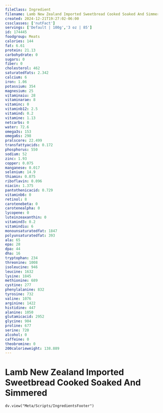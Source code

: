 ```yaml
---
fileClass: Ingredient
filename: Lamb New Zealand Imported Sweetbread Cooked Soaked And Simmered
created: 2024-12-21T19:27:02-06:00
cssclasses: ['nutFact']
servings: ['Default | 100g','3 oz | 85']
id: 174445
foodgroup: Meats
calories: 144
fat: 6.61
protein: 21.13
carbohydrate: 0
sugars: 0
fiber: 0
cholesterol: 462
saturatedfats: 2.342
calcium: 6
iron: 1.06
potassium: 354
magnesium: 25
vitaminaiu: 28
vitaminarae: 8
vitaminc: 0
vitaminb12: 2.5
vitamind: 0.2
vitamine: 1.13
netcarbs: 0
water: 72.6
omega3s: 153
omega6s: 298
pralscore: 22.499
transfattyacids: 0.172
phosphorus: 550
sodium: 52
zinc: 1.93
copper: 0.075
manganese: 0.017
selenium: 14.9
thiamin: 0.075
riboflavin: 0.096
niacin: 1.375
pantothenicacid: 0.729
vitaminb6: 0
retinol: 8
carotenebeta: 0
carotenealpha: 0
lycopene: 0
luteinzeaxanthin: 0
vitamind3: 0.2
vitamindiu: 6
monounsaturatedfat: 1847
polyunsaturatedfat: 393
ala: 65
epa: 28
dpa: 44
dha: 16
tryptophan: 234
threonine: 1008
isoleucine: 946
leucine: 1632
lysine: 1845
methionine: 689
cystine: 277
phenylalanine: 832
tyrosine: 732
valine: 1076
arginine: 1422
histidine: 447
alanine: 1050
glutamicacid: 2952
glycine: 904
proline: 677
serine: 720
alcohol: 0
caffeine: 0
theobromine: 0
200calorieweight: 138.889
---
```


# Lamb New Zealand Imported Sweetbread Cooked Soaked And Simmered

```dataviewjs
dv.view("Meta/Scripts/IngredientsFooter")
```